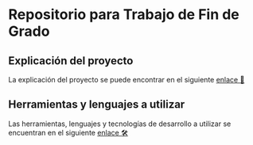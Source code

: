 # Repositorio para Trabajo de Fin de Grado

## Explicación del proyecto

La explicación del proyecto se puede encontrar en el siguiente [enlace 📔](doc/explicacionProyecto.md)

## Herramientas y lenguajes a utilizar

Las herramientas, lenguajes y tecnologías de desarrollo a utilizar se encuentran en el siguiente [enlace 🛠️](doc/herramientasLenguajes.md)